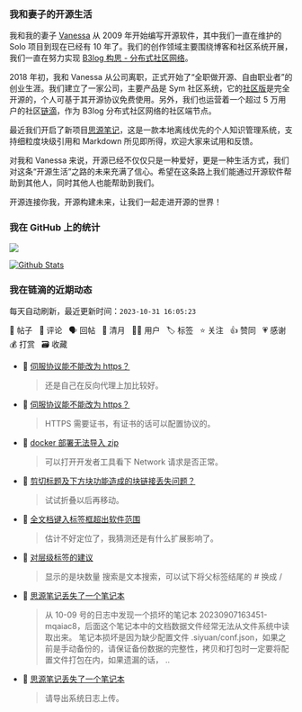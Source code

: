 ### 我和妻子的开源生活

我和我的妻子 [Vanessa](https://github.com/Vanessa219) 从 2009 年开始编写开源软件，其中我们一直在维护的 Solo 项目到现在已经有 10 年了。我们的创作领域主要围绕博客和社区系统开展，我们一直在努力实现 [B3log 构思 - 分布式社区网络](https://ld246.com/article/1546941897596)。

2018 年初，我和 Vanessa 从公司离职，正式开始了“全职做开源、自由职业者”的创业生涯。我们建立了一家公司，主要产品是 Sym 社区系统，它的[社区版](https://github.com/88250/symphony)是完全开源的，个人可基于其开源协议免费使用。另外，我们也运营着一个超过 5 万用户的社区[链滴](https://ld246.com)，作为 B3log 分布式社区网络的社区端节点。

最近我们开启了新项目[思源笔记](https://github.com/siyuan-note/siyuan)，这是一款本地离线优先的个人知识管理系统，支持细粒度块级引用和 Markdown 所见即所得，欢迎大家来试用和反馈。

对我和 Vanessa 来说，开源已经不仅仅只是一种爱好，更是一种生活方式，我们对这条“开源生活”之路的未来充满了信心。希望在这条路上我们能通过开源软件帮助到其他人，同时其他人也能帮助到我们。

开源连接你我，开源构建未来，让我们一起走进开源的世界！

### 我在 GitHub 上的统计

<a title="Hits" target="_blank" href="https://github.com/88250/88250"><img src="https://hits.b3log.org/88250/88250.svg"></a>

[![Github Stats](https://github-readme-stats.vercel.app/api?username=88250&theme=tokyonight&show_icons=true)](https://github.com/88250)

<!--events start -->

### 我在链滴的近期动态

每天自动刷新，最近更新时间：`2023-10-31 16:05:23`

📝 帖子 &nbsp; 💬 评论 &nbsp; 🗣 回帖 &nbsp; 🌙 清月 &nbsp; 👨‍💻 用户 &nbsp; 🏷️ 标签 &nbsp; ⭐️ 关注 &nbsp; 👍 赞同 &nbsp; 💗 感谢 &nbsp; 💰 打赏 &nbsp; 🗃 收藏

* 💬 [伺服协议能不能改为 https？](https://ld246.com/article/1698731353821/comment/1698738975711#comments)

  > 还是自己在反向代理上加比较好。
* 💬 [伺服协议能不能改为 https？](https://ld246.com/article/1698731353821/comment/1698736346299#comments)

  > HTTPS 需要证书，有证书的话可以配置协议的。
* 💬 [docker 部署无法导入 zip](https://ld246.com/article/1698724620900/comment/1698728289004#comments)

  > 可以打开开发者工具看下 Network 请求是否正常。
* 💬 [剪切标题及下方块功能造成的块链接丢失问题？](https://ld246.com/article/1698675666272/comment/1698725115043#comments)

  > 试试折叠以后再移动。
* 💬 [全文档键入标签框超出软件范围](https://ld246.com/article/1698402986061/comment/1698722674103#comments)

  > 估计不好定位了，我猜测还是有什么扩展影响了。
* 💬 [对层级标签的建议](https://ld246.com/article/1698715654909/comment/1698715857007#comments)

  > 显示的是块数量 搜索是文本搜索，可以试下将父标签结尾的 # 换成 /
* 💬 [思源笔记丢失了一个笔记本](https://ld246.com/article/1698678683988/comment/1698680950147#comments)

  > 从 10-09 号的日志中发现一个损坏的笔记本 20230907163451-mqaiac8，后面这个笔记本中的文档数据文件经常无法从文件系统中读取出来。 笔记本损坏是因为缺少配置文件 .siyuan/conf.json，如果之前是手动备份的，请保证备份数据的完整性，拷贝和打包时一定要将配置文件打包在内，如果遗漏的话， ..
* 💬 [思源笔记丢失了一个笔记本](https://ld246.com/article/1698678683988/comment/1698679127971#comments)

  > 请导出系统日志上传。


<!--events end -->
